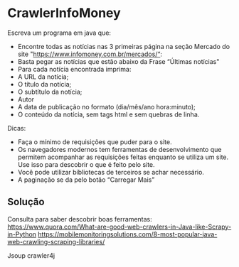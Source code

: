 # CrawlerInfoMoney


Escreva um programa em java que:
- Encontre todas as notícias nas 3 primeiras página na seção Mercado do site "https://www.infomoney.com.br/mercados/“:
- Basta pegar as notícias que estão abaixo da Frase “Últimas notícias"
- Para cada notícia encontrada imprima:
- A URL da notícia;
- O título da notícia;
- O subtítulo da notícia;
- Autor
- A data de publicação no formato (dia/mês/ano hora:minuto);
- O conteúdo da notícia, sem tags html e sem quebras de linha.

Dicas:
- Faça o mínimo de requisições que puder para o site.
- Os navegadores modernos tem ferramentas de desenvolvimento que permitem acompanhar as requisições feitas enquanto se utiliza um site. Use isso para descobrir o que é feito pelo site.
- Você pode utilizar bibliotecas de terceiros se achar necessário.
- A paginação se da pelo botão “Carregar Mais”

## Solução
Consulta para saber descobrir boas ferramentas:
https://www.quora.com/What-are-good-web-crawlers-in-Java-like-Scrapy-in-Python
https://mobilemonitoringsolutions.com/8-most-popular-java-web-crawling-scraping-libraries/

Jsoup
crawler4j 